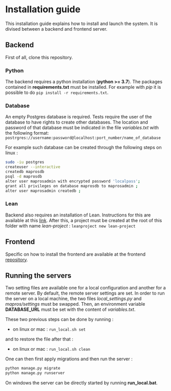 # Installation guide
This installation guide explains how to install and launch the system.
It is divised between a backend and frontend server.

## Backend
First of all, clone this repository.
### Python
The backend requires a python installation (**python >= 3.7**).
The packages contained in **requirements.txt** must be installed.
For example with *pip* it is possible to do `pip install -r requirements.txt`.
### Database
An empty Postgres database is required. Tests require the user of the database to have rights to create other databases.
The location and password of that database must be indicated in the file *variables.txt* with the following format:
`postrgres://username:password@localhost:port_number/name_of_database`

For example such database can be created through the following steps on linux :
```bash
sudo -iu postgres
createuser --interactive
createdb maprosdb
psql -d maprosdb
alter user maprosadmin with encrypted password 'localpass';
grant all privileges on database maprosdb to maprosadmin ;
alter user maprosadmin createdb ;
```
### Lean
Backend also requires an installation of Lean.
Instructions for this are available at this [link](https://leanprover-community.github.io/get_started.html).
After this, a project must be created at the root of this folder with name *lean-project* :
`leanproject new lean-project`

## Frontend
Specific on how to install the frontend are available at the frontend [repository](https://github.com/azarzadavila/mapros-frontend/installation.md).

## Running the servers
Two setting files are available one for a local configuration and another for a remote server.
By default, the remote server settings are set. 
In order to run the server on a local machine, the two files *local_settings.py* and *mapros/settings* must be swapped.
Then, an environment variable **DATABASE_URL** must be set with the content of *variables.txt*.

These two previous steps can be done by running :
* on linux or mac : `run_local.sh set`

and to restore the file after that :
* on linux or mac : `run_local.sh clean`

One can then first apply migrations and then run the server :
```bash
python manage.py migrate
python manage.py runserver
```

On windows the server can be directly started by running **run_local.bat**.